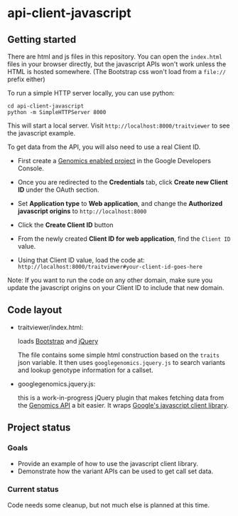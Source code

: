 api-client-javascript
=====================

## Getting started

There are html and js files in this repository.
You can open the `index.html` files in your browser directly, but the javascript APIs won't work unless
the HTML is hosted somewhere. (The Bootstrap css won't load from a `file://` prefix either)

To run a simple HTTP server locally, you can use python:
```
cd api-client-javascript
python -m SimpleHTTPServer 8000
```

This will start a local server. Visit `http://localhost:8000/traitviewer`
to see the javascript example.

To get data from the API, you will also need to use a real Client ID.

* First create a [Genomics enabled project](https://console.developers.google.com/flows/enableapi?apiid=genomics)
  in the Google Developers Console.

* Once you are redirected to the **Credentials** tab, click **Create new Client ID** under
  the OAuth section.

* Set **Application type** to **Web application**, and change
  the **Authorized javascript origins** to `http://localhost:8000`

* Click the **Create Client ID** button

* From the newly created **Client ID for web application**, find the `Client ID`
  value.

* Using that Client ID value, load the code at:
  `http://localhost:8000/traitviewer#your-client-id-goes-here`


Note: If you want to run the code on any other domain, make sure you update the
javascript origins on your Client ID to include that new domain.


## Code layout

* traitviewer/index.html:

  loads [Bootstrap](getbootstrap.com) and [jQuery](http://jquery.com/)

  The file contains some simple html construction based on the `traits` json variable.
  It then uses `googlegenomics.jquery.js` to search variants and lookup
  genotype information for a callset.

* googlegenomics.jquery.js:

  this is a work-in-progress jQuery plugin that makes fetching data from the
  [Genomics API](http://developers.google.com/genomics) a bit easier. It wraps
  [Google's javascript client library](https://developers.google.com/api-client-library/javascript/).


## Project status

### Goals

* Provide an example of how to use the javascript client library.
* Demonstrate how the variant APIs can be used to get call set data.

### Current status

Code needs some cleanup, but not much else is planned at this time.
